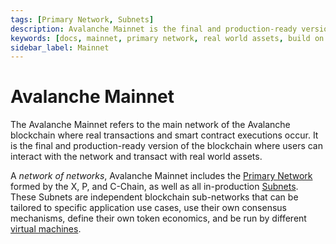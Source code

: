 ```yaml
---
tags: [Primary Network, Subnets]
description: Avalanche Mainnet is the final and production-ready version of the blockchain where users can interact with the network and transact with real world assets.
keywords: [docs, mainnet, primary network, real world assets, build on avalanche]
sidebar_label: Mainnet
---
```


# Avalanche Mainnet

The Avalanche Mainnet refers to the main network of the Avalanche blockchain where real transactions
and smart contract executions occur. It is the final and production-ready version of the
blockchain where users can interact with the network and transact with real world assets.

A _network of networks_, Avalanche Mainnet includes the 
[Primary Network](/learn/avalanche/avalanche-platform.md)
formed by the X, P, and C-Chain, as well as all in-production 
[Subnets](/learn/avalanche/subnets-overview.md). These Subnets are independent blockchain sub-networks
that can be tailored to specific application use cases, use their own consensus mechanisms, define
their own token economics, and be run by different [virtual machines](docs/learn/avalanche/virtual-machines.md).
